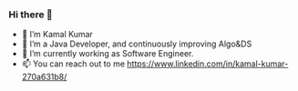 ### Hi there 👋

- 👋 I’m Kamal Kumar
- 👀 I’m a Java Developer, and continuously improving Algo&DS 
- 🌱 I’m currently working as Software Engineer.
- 📫 You can reach out to me https://www.linkedin.com/in/kamal-kumar-270a631b8/
